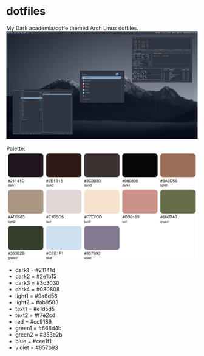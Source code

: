 # dotfiles
My Dark academia/coffe themed Arch Linux dotfiles.
![screenshot](/screenshots/screenshot1.png)

Palette:
![palette](/screenshots/palette.jpg)


- dark1 = #21141d
- dark2 = #2e1b15
- dark3 = #3c3030
- dark4 = #080808
- light1 = #9a6d56
- light2 = #ab9583
- text1 = #e1d5d5
- text2 = #f7e2cd
- red = #cc9189
- green1 = #666d4b
- green2 = #353e2b
- blue = #cee1f1
- violet = #857b93

